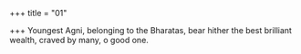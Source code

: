 +++
title = "01"

+++
Youngest Agni, belonging to the Bharatas, bear hither the best brilliant  wealth,
craved by many, o good one.
